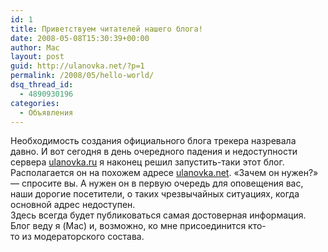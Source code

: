 ```yaml
---
id: 1
title: Приветствуем читателей нашего блога!
date: 2008-05-08T15:30:39+00:00
author: Mac
layout: post
guid: http://ulanovka.net/?p=1
permalink: /2008/05/hello-world/
dsq_thread_id:
  - 4890930196
categories:
  - Объявления
---
```

Необходимость создания официального блога трекера назревала давно. И вот сегодня в день очередного падения и недоступности сервера [ulanovka.ru](http://ulanovka.ru "Улан-Удэнский битторрент трекер") я наконец решил запустить-таки этот блог. Располагается он на похожем адресе [ulanovka.net](http://ulanovka.net "Блог трекера"). &#171;Зачем он нужен?&#187; &#8212; спросите вы. А нужен он в первую очередь для оповещения вас, наши дорогие посетители, о таких чрезвычайных ситуациях, когда основной адрес недоступен. Здесь всегда будет публиковаться самая достоверная информация. Блог веду я (Mac) и, возможно, ко мне присоединится кто-то из модераторского состава.